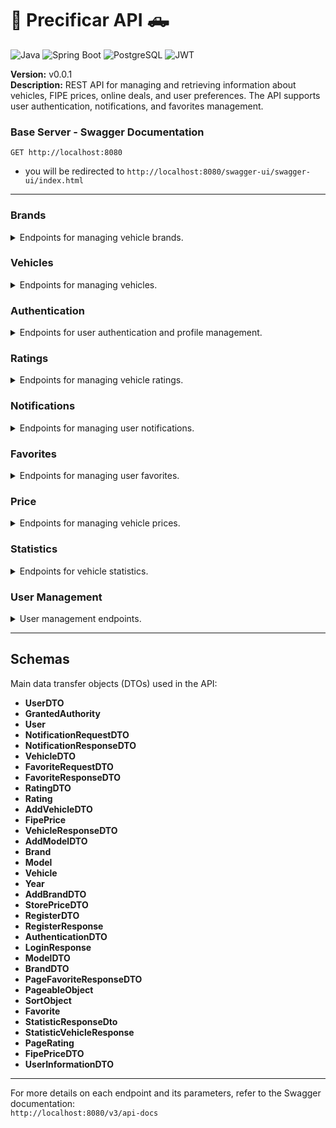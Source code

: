 # 🚙 Precificar API 🛻

![Java](https://img.shields.io/badge/Java-ED8B00?style=for-the-badge&logo=java&logoColor=white)
![Spring Boot](https://img.shields.io/badge/Spring%20Boot-6DB33F?style=for-the-badge&logo=springboot&logoColor=white)
![PostgreSQL](https://img.shields.io/badge/PostgreSQL-316192?style=for-the-badge&logo=postgresql&logoColor=white)
![JWT](https://img.shields.io/badge/JWT-000000?style=for-the-badge&logo=JSON%20web%20tokens&logoColor=white)

**Version:** v0.0.1  
**Description:** REST API for managing and retrieving information about vehicles, FIPE prices, online deals, and user preferences. The API supports user authentication, notifications, and favorites management.

### Base Server - Swagger Documentation
```http request
GET http://localhost:8080
```
- you will be redirected to `http://localhost:8080/swagger-ui/swagger-ui/index.html`
---

### **Brands**

<details>
<summary>Endpoints for managing vehicle brands.</summary>

### 1. List Brands
- **GET** `/brand` - List brands based on the specified filter
    - **Query Parameters**:
        - `pageNumber` (optional, default: `1`): The page number for pagination.
        - `pageSize` (optional, default: `10`): The number of brands to return per page.
        - `name` (optional): Filter brands by name.
        - `vehicleType` (optional): Filter brands by vehicle type (use the corresponding integer).
        - `brandType` (optional, default: `ALL`): Specify the type of brands to filter (`ALL`, `POPULAR`, or `NOT_POPULAR`).
- **POST** `/brand` - Add a new brand
- **GET** `/brand/{brandId}` - Get brand by ID
- **GET** `/brand/popular` - List popular brands

</details>

### **Vehicles**

<details>
<summary>Endpoints for managing vehicles.</summary>

- **GET** `/vehicle` - List all vehicles
- **POST** `/vehicle` - Add a new vehicle
- **GET** `/vehicle/model` - List all models
- **POST** `/vehicle/model` - Add a new model
- **GET** `/vehicle/brand` - List all vehicle brands
- **POST** `/vehicle/brand` - Add a new vehicle brand
- **GET** `/vehicle/{id}` - Get vehicle by ID
- **GET** `/vehicle/{id}/deals` - Get store prices for a vehicle

</details>

### **Authentication**

<details>
<summary>Endpoints for user authentication and profile management.</summary>

- **POST** `/auth/token` - Validate JWT token
- **POST** `/auth/register` - Register a new user
- **POST** `/auth/login` - Authenticate user and generate token
- **GET** `/auth/profile` - Get user profile from token

</details>

### **Ratings**

<details>
<summary>Endpoints for managing vehicle ratings.</summary>

- **PUT** `/rating/{id}` - Edit rating
- **DELETE** `/rating/{id}` - Delete rating
- **GET** `/rating` - List all ratings
- **POST** `/rating` - Add a rating

</details>

### **Notifications**

<details>
<summary>Endpoints for managing user notifications.</summary>

- **GET** `/user/notifications/{notificationId}` - Get notification by ID
- **PUT** `/user/notifications/{notificationId}` - Update notification
- **DELETE** `/user/notifications/{notificationId}` - Delete notification
- **GET** `/user/notifications` - List all notifications
- **POST** `/user/notifications` - Add a notification
- **GET** `/user/notifications/existsPendingByVehicleId/{vehicleId}` - Check for pending notifications by vehicle ID

</details>

### **Favorites**

<details>
<summary>Endpoints for managing user favorites.</summary>

- **GET** `/user/favorites/{favoriteId}` - Get favorite by ID
- **PUT** `/user/favorites/{favoriteId}` - Update favorite
- **DELETE** `/user/favorites/{favoriteId}` - Delete favorite
- **GET** `/user/favorites` - List all favorites
- **POST** `/user/favorites` - Add a favorite
- **GET** `/user/favorites/vehicle/{id}` - Get favorite by vehicle ID

</details>

### **Price**

<details>
<summary>Endpoints for managing vehicle prices.</summary>

- **POST** `/price/store` - Add store price
- **GET** `/price/vehicle/{vehicleId}` - Get vehicle price
- **GET** `/price/store/{id}` - Get store price

</details>

### **Statistics**

<details>
<summary>Endpoints for vehicle statistics.</summary>

- **GET** `/statistic/year` - Get year statistics
- **GET** `/statistic/vehicle` - Get vehicle statistics
- **GET** `/statistic/model` - Get model statistics
- **GET** `/statistic/brand` - Get brand statistics

</details>

### **User Management**

<details>
<summary>User management endpoints.</summary>

- **PUT** `/user/{id}` - Update user information
- **DELETE** `/user/{id}` - Delete user

</details>

---

## **Schemas**

Main data transfer objects (DTOs) used in the API:

- **UserDTO**
- **GrantedAuthority**
- **User**
- **NotificationRequestDTO**
- **NotificationResponseDTO**
- **VehicleDTO**
- **FavoriteRequestDTO**
- **FavoriteResponseDTO**
- **RatingDTO**
- **Rating**
- **AddVehicleDTO**
- **FipePrice**
- **VehicleResponseDTO**
- **AddModelDTO**
- **Brand**
- **Model**
- **Vehicle**
- **Year**
- **AddBrandDTO**
- **StorePriceDTO**
- **RegisterDTO**
- **RegisterResponse**
- **AuthenticationDTO**
- **LoginResponse**
- **ModelDTO**
- **BrandDTO**
- **PageFavoriteResponseDTO**
- **PageableObject**
- **SortObject**
- **Favorite**
- **StatisticResponseDto**
- **StatisticVehicleResponse**
- **PageRating**
- **FipePriceDTO**
- **UserInformationDTO**

---

For more details on each endpoint and its parameters, refer to the Swagger documentation:  
`http://localhost:8080/v3/api-docs`



